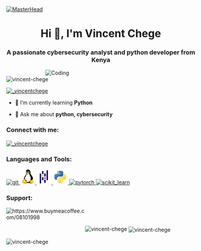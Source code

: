 [![MasterHead](https://camo.githubusercontent.com/ba9f3bd30647e352a3f5e1e45eb45c6ec7bad6155cd16aaedf4a426738da0ca5/68747470733a2f2f696e646f616e616c79746963612e636f6d2f7374617469632f696d616765732f62616e6e6572722e676966)](https://vincent-chege.io)
<h1 align="center">Hi 👋, I'm Vincent Chege</h1>
<h3 align="center">A passionate cybersecurity analyst and python developer from Kenya</h3>
<img align="right" alt="Coding" width="400" src="https://camo.githubusercontent.com/c1dcb74cc1c1835b1d716f5051499a2814c683c806b15f04b0eba492863703e9/68747470733a2f2f63646e2e6472696262626c652e636f6d2f75736572732f3733303730332f73637265656e73686f74732f363538313234332f6176656e746f2e676966"</img>
<p align="left"> <img src="https://komarev.com/ghpvc/?username=vincent-chege&label=Profile%20views&color=0e75b6&style=flat" alt="vincent-chege" /> </p>

<p align="left"> <a href="https://twitter.com/_vincentchege" target="blank"><img src="https://img.shields.io/twitter/follow/_vincentchege?logo=twitter&style=for-the-badge" alt="_vincentchege" /></a> </p>

- 🌱 I’m currently learning **Python**

- 💬 Ask me about **python, cybersecurity**

<h3 align="left">Connect with me:</h3>
<p align="left">
<a href="https://twitter.com/_vincentchege" target="blank"><img align="center" src="https://raw.githubusercontent.com/rahuldkjain/github-profile-readme-generator/master/src/images/icons/Social/twitter.svg" alt="_vincentchege" height="30" width="40" /></a>
</p>

<h3 align="left">Languages and Tools:</h3>
<p align="left"> <a href="https://git-scm.com/" target="_blank" rel="noreferrer"> <img src="https://www.vectorlogo.zone/logos/git-scm/git-scm-icon.svg" alt="git" width="40" height="40"/> </a> <a href="https://www.linux.org/" target="_blank" rel="noreferrer"> <img src="https://raw.githubusercontent.com/devicons/devicon/master/icons/linux/linux-original.svg" alt="linux" width="40" height="40"/> </a> <a href="https://pandas.pydata.org/" target="_blank" rel="noreferrer"> <img src="https://raw.githubusercontent.com/devicons/devicon/2ae2a900d2f041da66e950e4d48052658d850630/icons/pandas/pandas-original.svg" alt="pandas" width="40" height="40"/> </a> <a href="https://www.python.org" target="_blank" rel="noreferrer"> <img src="https://raw.githubusercontent.com/devicons/devicon/master/icons/python/python-original.svg" alt="python" width="40" height="40"/> </a> <a href="https://pytorch.org/" target="_blank" rel="noreferrer"> <img src="https://www.vectorlogo.zone/logos/pytorch/pytorch-icon.svg" alt="pytorch" width="40" height="40"/> </a> <a href="https://scikit-learn.org/" target="_blank" rel="noreferrer"> <img src="https://upload.wikimedia.org/wikipedia/commons/0/05/Scikit_learn_logo_small.svg" alt="scikit_learn" width="40" height="40"/> </a> </p>

<h3 align="left">Support:</h3>
<p><a href="https://www.buymeacoffee.com/https://www.buymeacoffee.com/08101998"> <img align="left" src="https://cdn.buymeacoffee.com/buttons/v2/default-yellow.png" height="50" width="210" alt="https://www.buymeacoffee.com/08101998" /></a></p><br><br>

<p><img align="left" src="https://github-readme-stats.vercel.app/api/top-langs?username=vincent-chege&show_icons=true&locale=en&layout=compact" alt="vincent-chege" /></p>

<p>&nbsp;<img align="center" src="https://github-readme-stats.vercel.app/api?username=vincent-chege&show_icons=true&locale=en" alt="vincent-chege" /></p>

<p><img align="center" src="https://github-readme-streak-stats.herokuapp.com/?user=vincent-chege&" alt="vincent-chege" /></p>
